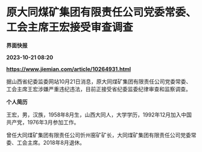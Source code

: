 # 原大同煤矿集团有限责任公司党委常委、工会主席王宏接受审查调查
**界面快报**

**2023-10-21 08:20**

**https://www.jiemian.com/article/10264931.html**

据山西省纪委监委网站10月21日消息，原大同煤矿集团有限责任公司党委常委、工会主席王宏涉嫌严重违纪违法，目前正接受省纪委监委纪律审查和监察调查。

**个人简历**

王宏，男，汉族，1958年8月生，山西大同人，大学学历，1992年12月加入中国共产党，1976年3月参加工作。

曾任大同煤矿集团有限责任公司忻州窑矿矿长，大同煤矿集团有限责任公司党委常委、工会主席。2018年8月退休。